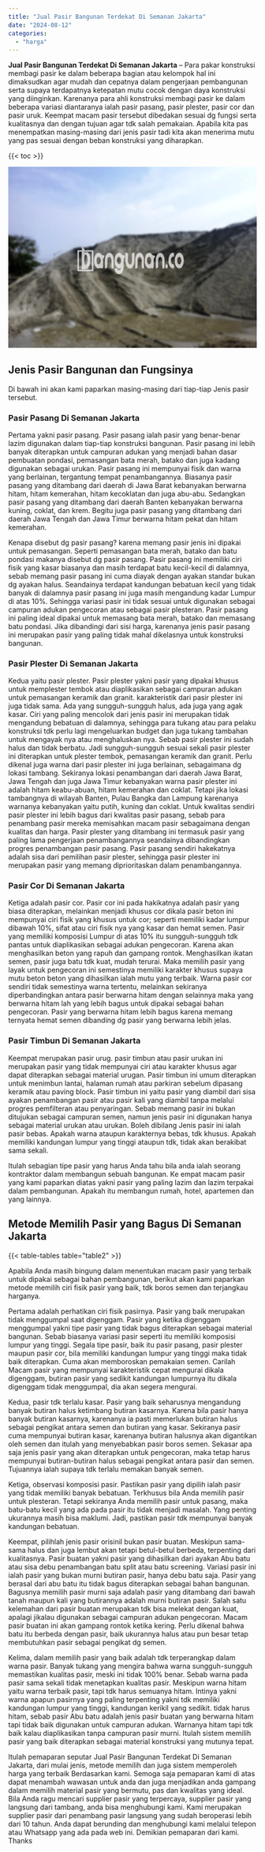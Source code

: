 ```yaml
---
title: "Jual Pasir Bangunan Terdekat Di Semanan Jakarta"
date: "2024-08-12"
categories: 
  - "harga"
---
```


**Jual Pasir Bangunan Terdekat Di Semanan Jakarta** – Para pakar konstruksi membagi pasir ke dalam beberapa bagian atau kelompok hal ini dimaksudkan agar mudah dan cepatnya dalam pengerjaan pembangunan serta supaya terdapatnya ketepatan mutu cocok dengan daya konstruksi yang diinginkan. Karenanya para ahli konstruksi membagi pasir ke dalam beberapa variasi diantaranya ialah pasir pasang, pasir plester, pasir cor dan pasir uruk. Keempat macam pasir tersebut dibedakan sesuai dg fungsi serta kualitasnya dan dengan tujuan agar tdk salah pemakaian. Apabila kita pas menempatkan masing-masing dari jenis pasir tadi kita akan menerima mutu yang pas sesuai dengan beban konstruksi yang diharapkan.

{{< toc >}}

![Jual Pasir Bangunan Terdekat Di Semanan Jakarta](/images/jual-pasir-bangunan-14.png)

## Jenis Pasir Bangunan dan Fungsinya

Di bawah ini akan kami paparkan masing-masing dari tiap-tiap Jenis pasir tersebut.

### Pasir Pasang Di Semanan Jakarta

Pertama yakni pasir pasang. Pasir pasang ialah pasir yang benar-benar lazim digunakan dalam tiap-tiap konstruksi bangunan. Pasir pasang ini lebih banyak diterapkan untuk campuran adukan yang menjadi bahan dasar pembuatan pondasi, pemasangan bata merah, batako dan juga kadang digunakan sebagai urukan. Pasir pasang ini mempunyai fisik dan warna yang berlainan, tergantung tempat penambangannya. Biasanya pasir pasang yang ditambang dari daerah di Jawa Barat kebanyakan berwarna hitam, hitam kemerahan, hitam kecoklatan dan juga abu-abu. Sedangkan pasir pasang yang ditambang dari daerah Banten kebanyakan berwarna kuning, coklat, dan krem. Begitu juga pasir pasang yang ditambang dari daerah Jawa Tengah dan Jawa Timur berwarna hitam pekat dan hitam kemerahan.

Kenapa disebut dg pasir pasang? karena memang pasir jenis ini dipakai untuk pemasangan. Seperti pemasangan bata merah, batako dan batu pondasi makanya disebut dg pasir pasang. Pasir pasang ini memiliki ciri fisik yang kasar biasanya dan masih terdapat batu kecil-kecil di dalamnya, sebab memang pasir pasang ini cuma diayak dengan ayakan standar bukan dg ayakan halus. Seandainya terdapat kandungan bebatuan kecil yang tidak banyak di dalamnya pasir pasang ini juga masih mengandung kadar Lumpur di atas 10%. Sehingga variasi pasir ini tidak sesuai untuk digunakan sebagai campuran adukan pengecoran atau sebagai pasir plesteran. Pasir pasang ini paling ideal dipakai untuk memasang bata merah, batako dan memasang batu pondasi. Jika dibandingi dari sisi harga, karenanya jenis pasir pasang ini merupakan pasir yang paling tidak mahal dikelasnya untuk konstruksi bangunan.

### Pasir Plester Di Semanan Jakarta

Kedua yaitu pasir plester. Pasir plester yakni pasir yang dipakai khusus untuk memplester tembok atau diaplikasikan sebagai campuran adukan untuk pemasangan keramik dan granit. karakteristik dari pasir plester ini juga tidak sama. Ada yang sungguh-sungguh halus, ada juga yang agak kasar. Ciri yang paling mencolok dari jenis pasir ini merupakan tidak mengandung bebatuan di dalamnya, sehingga para tukang atau para pelaku konstruksi tdk perlu lagi mengeluarkan budget dan juga tukang tambahan untuk mengayak nya atau menghaluskan nya. Sebab pasir plester ini sudah halus dan tidak berbatu. Jadi sungguh-sungguh sesuai sekali pasir plester ini diterapkan untuk plester tembok, pemasangan keramik dan granit. Perlu dikenal juga warna dari pasir plester ini juga berlainan, sebagaimana dg lokasi tambang. Sekiranya lokasi penambangan dari daerah Jawa Barat, Jawa Tengah dan juga Jawa Timur kebanyakan warna pasir plester ini adalah hitam keabu-abuan, hitam kemerahan dan coklat. Tetapi jika lokasi tambangnya di wilayah Banten, Pulau Bangka dan Lampung karenanya warnanya kebanyakan yaitu putih, kuning dan coklat. Untuk kwalitas sendiri pasir plester ini lebih bagus dari kwalitas pasir pasang, sebab para penambang pasir mereka memisahkan macam pasir sebagaimana dengan kualitas dan harga. Pasir plester yang ditambang ini termasuk pasir yang paling lama pengerjaan penambangannya seandainya dibandingkan progres penambangan pasir pasang. Pasir pasang sendiri hakekatnya adalah sisa dari pemilihan pasir plester, sehingga pasir plester ini merupakan pasir yang memang diprioritaskan dalam penambangannya.

### Pasir Cor Di Semanan Jakarta

Ketiga adalah pasir cor. Pasir cor ini pada hakikatnya adalah pasir yang biasa diterapkan, melainkan menjadi khusus cor dikala pasir beton ini mempunyai ciri fisik yang khusus untuk cor; seperti memiliki kadar lumpur dibawah 10%, sifat atau ciri fisik nya yang kasar dan hemat semen. Pasir yang memiliki komposisi Lumpur di atas 10% itu sungguh-sungguh tdk pantas untuk diaplikasikan sebagai adukan pengecoran. Karena akan menghasilkan beton yang rapuh dan gampang rontok. Menghasilkan ikatan semen, pasir juga batu tdk kuat, mudah terurai. Maka memilih pasir yang layak untuk pengecoran ini semestinya memiliki karakter khusus supaya mutu beton beton yang dihasilkan ialah mutu yang terbaik. Warna pasir cor sendiri tidak semestinya warna tertentu, melainkan sekiranya diperbandingkan antara pasir berwarna hitam dengan selainnya maka yang berwarna hitam lah yang lebih bagus untuk dipakai sebagai bahan pengecoran. Pasir yang berwarna hitam lebih bagus karena memang ternyata hemat semen dibanding dg pasir yang berwarna lebih jelas.

### Pasir Timbun Di Semanan Jakarta

Keempat merupakan pasir urug. pasir timbun atau pasir urukan ini merupakan pasir yang tidak mempunyai ciri atau karakter khusus agar dapat diterapkan sebagai material urugan. Pasir timbun ini umum diterapkan untuk menimbun lantai, halaman rumah atau parkiran sebelum dipasang keramik atau paving block. Pasir timbun ini yaitu pasir yang diambil dari sisa ayakan penambangan pasir atau pasir kali yang diambil tanpa melalui progres pemfilteran atau penyaringan. Sebab memang pasir ini bukan ditujukan sebagai campuran semen, namun jenis pasir ini digunakan hanya sebagai material urukan atau urukan. Boleh dibilang Jenis pasir ini ialah pasir bebas. Apakah warna ataupun karakternya bebas, tdk khusus. Apakah memiliki kandungan lumpur yang tinggi ataupun tdk, tidak akan berakibat sama sekali.

Itulah sebagian tipe pasir yang harus Anda tahu bila anda ialah seorang kontraktor dalam membangun sebuah bangunan. Ke empat macam pasir yang kami paparkan diatas yakni pasir yang paling lazim dan lazim terpakai dalam pembangunan. Apakah itu membangun rumah, hotel, apartemen dan yang lainnya.

## Metode Memilih Pasir yang Bagus Di Semanan Jakarta

{{< table-tables table="table2" >}}

Apabila Anda masih bingung dalam menentukan macam pasir yang terbaik untuk dipakai sebagai bahan pembangunan, berikut akan kami paparkan metode memilih ciri fisik pasir yang baik, tdk boros semen dan terjangkau harganya.

Pertama adalah perhatikan ciri fisik pasirnya. Pasir yang baik merupakan tidak menggumpal saat digenggam. Pasir yang ketika digenggam menggumpal yakni tipe pasir yang tidak bagus diterapkan sebagai material bangunan. Sebab biasanya variasi pasir seperti itu memiliki komposisi lumpur yang tinggi. Segala tipe pasir, baik itu pasir pasang, pasir plester maupun pasir cor, bila memiliki kandungan lumpur yang tinggi maka tidak baik diterapkan. Cuma akan memboroskan pemakaian semen. Carilah Macam pasir yang mempunyai karakteristik cepat mengurai dikala digenggam, butiran pasir yang sedikit kandungan lumpurnya itu dikala digenggam tidak menggumpal, dia akan segera mengurai.

Kedua, pasir tdk terlalu kasar. Pasir yang baik seharusnya mengandung banyak butiran halus ketimbang butiran kasarnya. Karena bila pasir hanya banyak butiran kasarnya, karenanya ia pasti memerlukan butiran halus sebagai pengikat antara semen dan butiran yang kasar. Sekiranya pasir cuma mempunyai butiran kasar, karenanya butiran halusnya akan digantikan oleh semen dan itulah yang menyebabkan pasir boros semen. Sekasar apa saja jenis pasir yang akan diterapkan untuk pengecoran, maka tetap harus mempunyai butiran-butiran halus sebagai pengikat antara pasir dan semen. Tujuannya ialah supaya tdk terlalu memakan banyak semen.

Ketiga, observasi komposisi pasir. Pastikan pasir yang dipilih ialah pasir yang tidak memiliki banyak bebatuan. Terkhusus bila Anda memilih pasir untuk plesteran. Tetapi sekiranya Anda memilih pasir untuk pasang, maka batu-batu kecil yang ada pada pasir itu tidak menjadi masalah. Yang penting ukurannya masih bisa maklumi. Jadi, pastikan pasir tdk mempunyai banyak kandungan bebatuan.

Keempat, pilihlah jenis pasir orisinil bukan pasir buatan. Meskipun sama-sama halus dan juga lembut akan tetapi betul-betul berbeda, terpenting dari kualitasnya. Pasir buatan yakni pasir yang dihasilkan dari ayakan Abu batu atau sisa debu penambangan batu split atau batu screening. Variasi pasir ini ialah pasir yang bukan murni butiran pasir, hanya debu batu saja. Pasir yang berasal dari abu batu itu tidak bagus diterapkan sebagai bahan bangunan. Bagusnya memilih pasir murni saja adalah pasir yang ditambang dari bawah tanah maupun kali yang butirannya adalah murni butiran pasir. Salah satu kelemahan dari pasir buatan merupakan tdk bisa melekat dengan kuat, apalagi jikalau digunakan sebagai campuran adukan pengecoran. Macam pasir buatan ini akan gampang rontok ketika kering. Perlu dikenal bahwa batu itu berbeda dengan pasir, baik ukurannya halus atau pun besar tetap membutuhkan pasir sebagai pengikat dg semen.

Kelima, dalam memilih pasir yang baik adalah tdk terperangkap dalam warna pasir. Banyak tukang yang mengira bahwa warna sungguh-sungguh memastikan kualitas pasir, meski ini tidak 100% benar. Sebab warna pada pasir sama sekali tidak menetapkan kualitas pasir. Meskipun warna hitam yaitu warna terbaik pasir, tapi tdk harus semuanya hitam. Intinya yakni warna apapun pasirnya yang paling terpenting yakni tdk memiliki kandungan lumpur yang tinggi, kandungan kerikil yang sedikit. tidak harus hitam, sebab pasir Abu batu adalah jenis pasir buatan yang berwarna hitam tapi tidak baik digunakan untuk campuran adukan. Warnanya hitam tapi tdk baik kalau diaplikasikan tanpa campuran pasir murni. Itulah sistem memilih pasir yang baik diterapkan sebagai material konstruksi yang mutunya tepat.

Itulah pemaparan seputar Jual Pasir Bangunan Terdekat Di Semanan Jakarta, dari mulai jenis, metode memilih dan juga sistem memperoleh harga yang terbaik Berdasarkan kami. Semoga saja pemaparan kami di atas dapat menambah wawasan untuk anda dan juga menjadikan anda gampang dalam memilih material pasir yang bermutu, pas dan kwalitas yang ideal. Bila Anda ragu mencari supplier pasir yang terpercaya, supplier pasir yang langsung dari tambang, anda bisa menghubungi kami. Kami merupakan supplier pasir dari penambang pasir langsung yang sudah beroperasi lebih dari 10 tahun. Anda dapat berunding dan menghubungi kami melalui telepon atau Whatsapp yang ada pada web ini. Demikian pemaparan dari kami. Thanks
